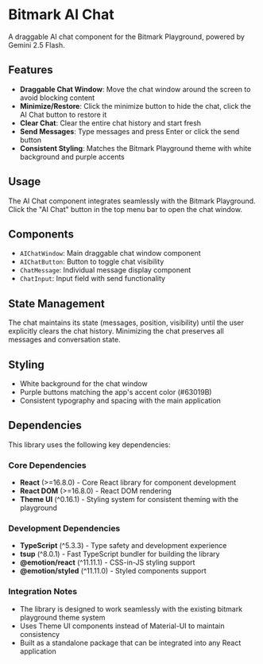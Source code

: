 # Bitmark AI Chat

A draggable AI chat component for the Bitmark Playground, powered by Gemini 2.5 Flash.

## Features

- **Draggable Chat Window**: Move the chat window around the screen to avoid blocking content
- **Minimize/Restore**: Click the minimize button to hide the chat, click the AI Chat button to restore it
- **Clear Chat**: Clear the entire chat history and start fresh
- **Send Messages**: Type messages and press Enter or click the send button
- **Consistent Styling**: Matches the Bitmark Playground theme with white background and purple accents

## Usage

The AI Chat component integrates seamlessly with the Bitmark Playground. Click the "AI Chat" button in the top menu bar to open the chat window.

## Components

- `AIChatWindow`: Main draggable chat window component
- `AIChatButton`: Button to toggle chat visibility
- `ChatMessage`: Individual message display component
- `ChatInput`: Input field with send functionality

## State Management

The chat maintains its state (messages, position, visibility) until the user explicitly clears the chat history. Minimizing the chat preserves all messages and conversation state.

## Styling

- White background for the chat window
- Purple buttons matching the app's accent color (#63019B)
- Consistent typography and spacing with the main application

## Dependencies

This library uses the following key dependencies:

### Core Dependencies
- **React** (>=16.8.0) - Core React library for component development
- **React DOM** (>=16.8.0) - React DOM rendering
- **Theme UI** (^0.16.1) - Styling system for consistent theming with the playground

### Development Dependencies
- **TypeScript** (^5.3.3) - Type safety and development experience
- **tsup** (^8.0.1) - Fast TypeScript bundler for building the library
- **@emotion/react** (^11.11.1) - CSS-in-JS styling support
- **@emotion/styled** (^11.11.0) - Styled components support

### Integration Notes
- The library is designed to work seamlessly with the existing bitmark playground theme system
- Uses Theme UI components instead of Material-UI to maintain consistency
- Built as a standalone package that can be integrated into any React application
